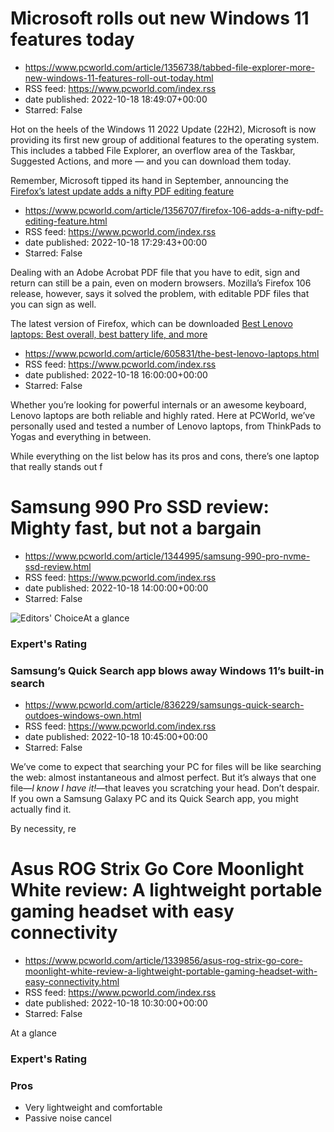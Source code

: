 # Microsoft rolls out new Windows 11 features today
 - https://www.pcworld.com/article/1356738/tabbed-file-explorer-more-new-windows-11-features-roll-out-today.html
 - RSS feed: https://www.pcworld.com/index.rss
 - date published: 2022-10-18 18:49:07+00:00
 - Starred: False

<div id="link_wrapped_content">
<section class="wp-block-bigbite-multi-title"><div class="container"></div></section><p>Hot on the heels of the Windows 11 2022 Update (22H2), Microsoft is now providing its first new group of additional features to the operating system. This includes a tabbed File Explorer, an overflow area of the Taskbar, Suggested Actions, and more &mdash; and you can download them today.</p>



<p>Remember, Microsoft tipped its hand in September, announcing the <a href="https:

# Firefox’s latest update adds a nifty PDF editing feature
 - https://www.pcworld.com/article/1356707/firefox-106-adds-a-nifty-pdf-editing-feature.html
 - RSS feed: https://www.pcworld.com/index.rss
 - date published: 2022-10-18 17:29:43+00:00
 - Starred: False

<div id="link_wrapped_content">
<section class="wp-block-bigbite-multi-title"><div class="container"></div></section><p>Dealing with an Adobe Acrobat PDF file that you have to edit, sign and return can still be a pain, even on modern browsers. Mozilla&rsquo;s Firefox 106 release, however, says it solved the problem, with editable PDF files that you can sign as well.</p>



<p>The latest version of Firefox, which can be downloaded <a href="https://go.redirectingat.com/?id=111346X1569483&amp;url=h

# Best Lenovo laptops: Best overall, best battery life, and more
 - https://www.pcworld.com/article/605831/the-best-lenovo-laptops.html
 - RSS feed: https://www.pcworld.com/index.rss
 - date published: 2022-10-18 16:00:00+00:00
 - Starred: False

<div id="link_wrapped_content">
<section class="wp-block-bigbite-multi-title"><div class="container"></div></section><p>Whether you&rsquo;re looking for powerful internals or an awesome keyboard, Lenovo laptops are both reliable and highly rated. Here at PCWorld, we&rsquo;ve personally used and tested a number of Lenovo laptops, from ThinkPads to Yogas and everything in between. </p>



<p>While everything on the list below has its pros and cons, there&rsquo;s one laptop that really stands out f

# Samsung 990 Pro SSD review: Mighty fast, but not a bargain
 - https://www.pcworld.com/article/1344995/samsung-990-pro-nvme-ssd-review.html
 - RSS feed: https://www.pcworld.com/index.rss
 - date published: 2022-10-18 14:00:00+00:00
 - Starred: False

<div id="link_wrapped_content">
<section class="wp-block-bigbite-multi-title"><div class="container"></div></section><div class="review" id="review-body"><img alt="Editors' Choice" class="review-logo" src="https://www.pcworld.com/wp-content/uploads/2021/09/PC-ED-CHOICE.png" /><span class="review-title">At a glance</span><h3 class="review-subTitle" id="experts-rating">Expert's Rating</h3><div class="starRating"></div>
<div><div class="review-columns"><div class="review-column"><h3 class="review-s

# Samsung’s Quick Search app blows away Windows 11’s built-in search
 - https://www.pcworld.com/article/836229/samsungs-quick-search-outdoes-windows-own.html
 - RSS feed: https://www.pcworld.com/index.rss
 - date published: 2022-10-18 10:45:00+00:00
 - Starred: False

<div id="link_wrapped_content">
<section class="wp-block-bigbite-multi-title"><div class="container"></div></section><p>We&rsquo;ve come to expect that searching your PC for files will be like searching the web: almost instantaneous and almost perfect. But it&rsquo;s always that one file&mdash;<em>I know I have it!</em>&mdash;that leaves you scratching your head. Don&rsquo;t despair. If you own a Samsung Galaxy PC and its Quick Search app, you might actually find it.  </p>



<p>By necessity, re

# Asus ROG Strix Go Core Moonlight White review: A lightweight portable gaming headset with easy connectivity
 - https://www.pcworld.com/article/1339856/asus-rog-strix-go-core-moonlight-white-review-a-lightweight-portable-gaming-headset-with-easy-connectivity.html
 - RSS feed: https://www.pcworld.com/index.rss
 - date published: 2022-10-18 10:30:00+00:00
 - Starred: False

<div id="link_wrapped_content">
<section class="wp-block-bigbite-multi-title"><div class="container"></div></section><div class="review" id="review-body"><span class="review-title">At a glance</span><h3 class="review-subTitle" id="experts-rating">Expert's Rating</h3><div class="starRating"></div>
<div><div class="review-columns"><div class="review-column"><h3 class="review-subTitle" id="pros">Pros</h3><ul class="pros review-list"><li>Very lightweight and comfortable </li><li>Passive noise cancel
